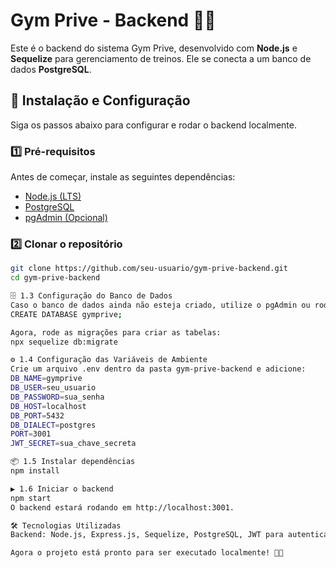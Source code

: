 # Gym Prive - Backend 🏋️‍♂️

Este é o backend do sistema Gym Prive, desenvolvido com **Node.js** e **Sequelize** para gerenciamento de treinos. Ele se conecta a um banco de dados **PostgreSQL**.

## 🚀 **Instalação e Configuração**
Siga os passos abaixo para configurar e rodar o backend localmente.

### **1️⃣ Pré-requisitos**
Antes de começar, instale as seguintes dependências:
- [Node.js (LTS)](https://nodejs.org/)
- [PostgreSQL](https://www.postgresql.org/download/)
- [pgAdmin (Opcional)](https://www.pgadmin.org/)

### **2️⃣ Clonar o repositório**
```sh
git clone https://github.com/seu-usuario/gym-prive-backend.git
cd gym-prive-backend

🗄️ 1.3 Configuração do Banco de Dados
Caso o banco de dados ainda não esteja criado, utilize o pgAdmin ou rode os comandos abaixo no terminal do PostgreSQL:
CREATE DATABASE gymprive;

Agora, rode as migrações para criar as tabelas:
npx sequelize db:migrate

⚙️ 1.4 Configuração das Variáveis de Ambiente
Crie um arquivo .env dentro da pasta gym-prive-backend e adicione:
DB_NAME=gymprive
DB_USER=seu_usuario
DB_PASSWORD=sua_senha
DB_HOST=localhost
DB_PORT=5432
DB_DIALECT=postgres
PORT=3001
JWT_SECRET=sua_chave_secreta

📦 1.5 Instalar dependências
npm install

▶️ 1.6 Iniciar o backend
npm start
O backend estará rodando em http://localhost:3001.

🛠 Tecnologias Utilizadas
Backend: Node.js, Express.js, Sequelize, PostgreSQL, JWT para autenticação

Agora o projeto está pronto para ser executado localmente! 🚀🔥
